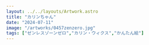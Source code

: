 ```yaml
---
layout: ../../layouts/Artwork.astro
title: "カリンちゃん"
date: "2024-07-11"
image: "/artworks/0457zenzero.jpg"
tags: ["ゼンレスゾーンゼロ","カリン・ウィクス","かんたん絵"]
---
```


